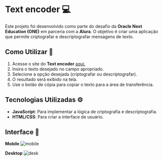 # Text encoder 💻

Este projeto foi desenvolvido como parte do desafio da **Oracle Next Education (ONE)** em parceria com a **Alura**. O objetivo é criar uma aplicação que permite criptografar e descriptografar mensagens de texto.


## Como Utilizar 📝
1. Acesse o site do **Text encoder** [aqui.](https://riniel-rodrigo.github.io/Text-decoder/)
3. Insira o texto desejado no campo apropriado.
4. Selecione a opção desejada (criptografar ou descriptografar).
5. O resultado será exibido na tela.
6. Use o botão de cópia para copiar o texto para a área de transferência.

## Tecnologias Utilizadas ⚙

- **JavaScript**: Para implementar a lógica de criptografia e descriptografia.
- **HTML/CSS**: Para criar a interface de usuário.

## Interface 📲

**Mobile**
![mobile](https://github.com/riniel-rodrigo/Text-decoder/assets/80684745/dab4b605-fff4-4d2e-abef-04355b6fe573)

**Desktop**
![desk](https://github.com/riniel-rodrigo/Text-decoder/assets/80684745/0a207427-e08d-426e-91e9-7f9bc26a0fbe)
